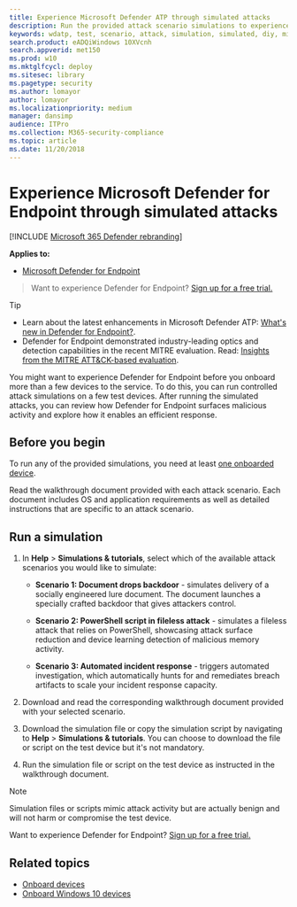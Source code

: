 ```yaml
---
title: Experience Microsoft Defender ATP through simulated attacks
description: Run the provided attack scenario simulations to experience how Microsoft Defender ATP can detect, investigate, and respond to breaches.
keywords: wdatp, test, scenario, attack, simulation, simulated, diy, microsoft defender advanced threat protection
search.product: eADQiWindows 10XVcnh
search.appverid: met150
ms.prod: w10
ms.mktglfcycl: deploy
ms.sitesec: library
ms.pagetype: security
ms.author: lomayor
author: lomayor
ms.localizationpriority: medium
manager: dansimp
audience: ITPro
ms.collection: M365-security-compliance 
ms.topic: article
ms.date: 11/20/2018
---
```


# Experience Microsoft Defender for Endpoint through simulated attacks 

[!INCLUDE [Microsoft 365 Defender rebranding](../../includes/microsoft-defender.md)]


**Applies to:**

- [Microsoft Defender for Endpoint](https://go.microsoft.com/fwlink/p/?linkid=2146631)

>Want to experience Defender for Endpoint? [Sign up for a free trial.](https://www.microsoft.com/microsoft-365/windows/microsoft-defender-atp?ocid=docs-wdatp-attacksimulations-abovefoldlink)

>[!TIP]
>- Learn about the latest enhancements in Microsoft Defender ATP: [What's new in Defender for Endpoint?](https://cloudblogs.microsoft.com/microsoftsecure/2018/11/15/whats-new-in-windows-defender-atp/).
>- Defender for Endpoint demonstrated industry-leading optics and detection capabilities in the recent MITRE evaluation. Read: [Insights from the MITRE ATT&CK-based evaluation](https://cloudblogs.microsoft.com/microsoftsecure/2018/12/03/insights-from-the-mitre-attack-based-evaluation-of-windows-defender-atp/).

You might want to experience Defender for Endpoint before you onboard more than a few devices to the service. To do this, you can run controlled attack simulations on a few test devices. After running the simulated attacks, you can review how Defender for Endpoint surfaces malicious activity and explore how it enables an efficient response.

## Before you begin

To run any of the provided simulations, you need at least [one onboarded device](onboard-configure.md). 

Read the walkthrough document provided with each attack scenario. Each document includes OS and application requirements as well as detailed instructions that are specific to an attack scenario.

## Run a simulation

1. In **Help** > **Simulations & tutorials**, select which of the available attack scenarios you would like to simulate:

   - **Scenario 1: Document drops backdoor** - simulates delivery of a socially engineered lure document. The document launches a specially crafted backdoor that gives attackers control.

   - **Scenario 2: PowerShell script in fileless attack** - simulates a fileless attack that relies on PowerShell, showcasing attack surface reduction and device learning detection of malicious memory activity.
    
   - **Scenario 3: Automated incident response** - triggers automated investigation, which automatically hunts for and remediates breach artifacts to scale your incident response capacity.

2. Download and read the corresponding walkthrough document provided with your selected scenario.

3. Download the simulation file or copy the simulation script by navigating to **Help** > **Simulations & tutorials**. You can choose to download the file or script on the test device but it's not mandatory.

4. Run the simulation file or script on the test device as instructed in the walkthrough document.

> [!NOTE]
> Simulation files or scripts mimic attack activity but are actually benign and will not harm or compromise the test device.
> 
> 
> Want to experience Defender for Endpoint? [Sign up for a free trial.](https://www.microsoft.com/microsoft-365/windows/microsoft-defender-atp?ocid=docs-wdatp-attacksimulations-belowfoldlink)


## Related topics

- [Onboard devices](onboard-configure.md)
- [Onboard Windows 10 devices](configure-endpoints.md)
